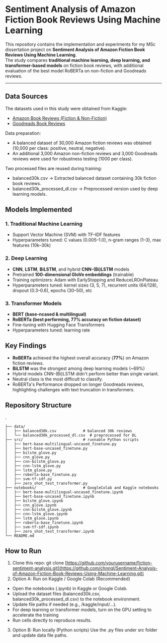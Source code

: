 # Sentiment Analysis of Amazon Fiction Book Reviews Using Machine Learning

This repository contains the implementation and experiments for my MSc dissertation project on **Sentiment Analysis of Amazon Fiction Book Reviews Using Machine Learning**.  
The study compares **traditional machine learning, deep learning, and transformer-based models** on fiction book reviews, with additional evaluation of the best model RoBERTa on non-fiction and Goodreads reviews.

---

## Data Sources

The datasets used in this study were obtained from Kaggle:

- [Amazon Book Reviews (Fiction & Non-Fiction)](https://www.kaggle.com/datasets/mohamedbakhet/amazon-books-reviews/data)  
- [Goodreads Book Reviews](https://www.kaggle.com/datasets/dk123891/books-dataset-goodreadsmay-2024)


Data preparation:

- A balanced dataset of 30,000 Amazon fiction reviews was obtained (10,000 per class: positive, neutral, negative).
- An additional 3,000 Amazon non-fiction reviews and 3,000 Goodreads reviews were used for robustness testing (1000 per class).

Two processed files are reused during training:
- balanced30k.csv → Extracted balanced dataset containing 30k fiction book reviews.
- balanced30k_processed_dl.csv → Preprocessed version used by deep learning models.

## Models Implemented

### 1. Traditional Machine Learning
- Support Vector Machine (SVM) with TF–IDF features
- Hyperparameters tuned: C values (0.005–1.0), n-gram ranges (1–3), max features (10k–30k)

### 2. Deep Learning
- **CNN**, **LSTM**, **BiLSTM**, and hybrid **CNN-(Bi)LSTM** models  
- Pretrained **100-dimensional GloVe embeddings** (trainable)  
- Training optimizers: Adam with EarlyStopping and ReduceLROnPlateau
- Hyperparameters tuned: kernel sizes (3, 5, 7), recurrent units (64/128), dropout (0.3–0.6), epochs (30–50), etc  

### 3. Transformer Models
- **BERT (base-ncased & multilingual)**  
- **RoBERTa (best performing, 77% accuracy on fiction dataset)**  
- Fine-tuning with Hugging Face Transformers
- Hyperparameters tuned: learning rate

 ## Key Findings
- **RoBERTa** achieved the highest overall accuracy (**77%**) on Amazon fiction reviews.  
- **BiLSTM** was the strongest among deep learning models (~69%)
- Hybrid models CNN-(Bi)LSTM didn't perform better than single variant.  
- Neutral class is the most difficult to classify.  
- RoBERTa's Performance dropped on longer Goodreads reviews, highlighting challenges with text truncation in transformers.  

## Repository Structure
.
```
├── data/                          
│   ├── balanced30k.csv            # balanced 30k reviews 
│   └── balanced30k_processed_dl.csv  # preprocessed for DL
├── src/                           # runnable Python scripts
│   ├── bert-base-multilingual-uncased_finetune.py
│   ├── bert-base-uncased_finetune.py
│   ├── bilstm_glove.py
│   ├── cnn_glove.py
│   ├── cnn-bilstm_glove.py
│   ├── cnn-lstm_glove.py
│   ├── lstm_glove.py
│   ├── roberta-base_finetune.py
│   ├── svm-tf-idf.py
│   ├── zero_shot_test_transformer.py
├── notebooks/                     # GoogleColab and Kaggle notebooks
│   ├── bert-base-multilingual-uncased_finetune.ipynb
│   ├── bert-base-uncased_finetune.ipynb
│   ├── bilstm_glove.ipynb
│   ├── cnn_glove.ipynb
│   ├── cnn-bilstm_glove.ipynb
│   ├── cnn-lstm_glove.ipynb
│   ├── lstm_glove.ipynb
│   ├── roberta-base_finetune.ipynb
│   ├── svm-tf-idf.ipynb
│   ├── zero_shot_test_transformer.ipynb
└── README.md
```

## How to Run
1. Clone this repo:
   git clone [https://github.com/yourusername/fiction-sentiment-analysis.git](https://github.com/chnngl/Sentiment-Analysis-of-Amazon-Fiction-Book-Reviews-Using-Machine-Learning.git)
2. Option A: Run on Kaggle / Google Colab (Recommended)
- Open the notebooks (.ipynb) in Kaggle or Google Colab.
- Upload the dataset files (balanced30k.csv, balanced30k_processed_dl.csv) to the notebook environment.
- Update file paths if needed (e.g., /kaggle/input/...).
- For deep learning or transformer models, turn on the GPU setting to accelerate the training
- Run cells directly to reproduce results.
3. Option B: Run locally (Python scripts)
   Use the .py files under src folder and update data file paths.
